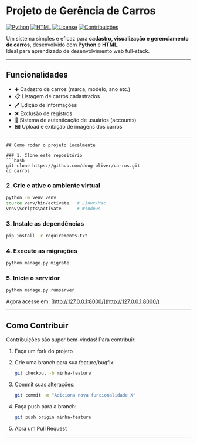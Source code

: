 
# Projeto de Gerência de Carros

[![Python](https://img.shields.io/badge/Python-3.x-blue?logo=python)](https://www.python.org/)
[![HTML](https://img.shields.io/badge/HTML-5-orange?logo=html5)](https://developer.mozilla.org/pt-BR/docs/Web/HTML)
[![License](https://img.shields.io/badge/license-MIT-green)](LICENSE)
[![Contribuições](https://img.shields.io/badge/Contribuições-Bem--vindo-brightgreen)](#-como-contribuir)

Um sistema simples e eficaz para **cadastro, visualização e gerenciamento de carros**, desenvolvido com **Python** e **HTML**.  
Ideal para aprendizado de desenvolvimento web full-stack.  

---

## Funcionalidades

- ➕ Cadastro de carros (marca, modelo, ano etc.)  
- 📋 Listagem de carros cadastrados  
- 🖊️ Edição de informações  
- ❌ Exclusão de registros  
- 👤 Sistema de autenticação de usuários (accounts)  
- 🖼️ Upload e exibição de imagens dos carros  

---
````
## Como rodar o projeto localmente

### 1. Clone este repositório
```bash
git clone https://github.com/doug-oliver/carros.git
cd carros
````

### 2. Crie e ative o ambiente virtual

```bash
python -m venv venv
source venv/bin/activate   # Linux/Mac
venv\Scripts\activate      # Windows
```

### 3. Instale as dependências

```bash
pip install -r requirements.txt
```

### 4. Execute as migrações

```bash
python manage.py migrate
```

### 5. Inicie o servidor

```bash
python manage.py runserver
```

Agora acesse em: [http://127.0.0.1:8000/](http://127.0.0.1:8000/)

---

## Como Contribuir

Contribuições são super bem-vindas!
Para contribuir:

1. Faça um fork do projeto 
2. Crie uma branch para sua feature/bugfix:

   ```bash
   git checkout -b minha-feature
   ```
3. Commit suas alterações:

   ```bash
   git commit -m "Adiciona nova funcionalidade X"
   ```
4. Faça push para a branch:

   ```bash
   git push origin minha-feature
   ```
5. Abra um Pull Request 

---

